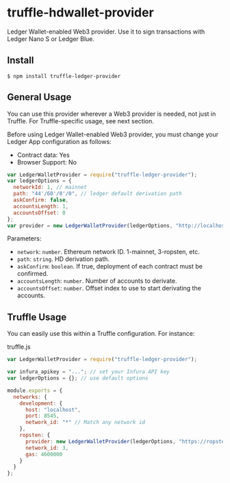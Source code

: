 # truffle-hdwallet-provider
Ledger Wallet-enabled Web3 provider. Use it to sign transactions with Ledger Nano S or Ledger Blue.

## Install

```
$ npm install truffle-ledger-provider
```

## General Usage

You can use this provider wherever a Web3 provider is needed, not just in Truffle. For Truffle-specific usage, see next section.

Before using Ledger Wallet-enabled Web3 provider, you must change your Ledger App configuration as follows:
- Contract data: Yes
- Browser Support: No

```javascript
var LedgerWalletProvider = require("truffle-ledger-provider");
var ledgerOptions = {
  networkId: 1, // mainnet
  path: "44'/60'/0'/0", // ledger default derivation path
  askConfirm: false,
  accountsLength: 1,
  accountsOffset: 0
};
var provider = new LedgerWalletProvider(ledgerOptions, "http://localhost:8545");
```

Parameters:

- `network`: `number`. Ethereum network ID. 1-mainnet, 3-ropsten, etc.
- `path`: `string`. HD derivation path.
- `askConfirm`: `boolean`. If true, deployment of each contract must be confirmed.
- `accountsLength`: `number`. Number of accounts to derivate.
- `accountsOffset`: `number`. Offset index to use to start derivating the accounts.

## Truffle Usage

You can easily use this within a Truffle configuration. For instance:

truffle.js
```javascript
var LedgerWalletProvider = require("truffle-ledger-provider");

var infura_apikey = "..."; // set your Infura API key
var ledgerOptions = {}; // use default options

module.exports = {
  networks: {
    development: {
      host: "localhost",
      port: 8545,
      network_id: "*" // Match any network id
    },
    ropsten: {
      provider: new LedgerWalletProvider(ledgerOptions, "https://ropsten.infura.io/" + infura_apikey),
      network_id: 3,
      gas: 4600000
    }
  }
};
```
